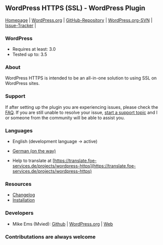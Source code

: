 ## WordPress HTTPS (SSL) - WordPress Plugin

[Homepage](http://mvied.com/projects/wordpress-https/) | 
[WordPress.org](https://wordpress.org/extend/plugins/wordpress-https/) | 
[GitHub-Repository](https://github.com/Mvied/wordpress-https) | 
[WordPress.org-SVN](http://plugins.trac.wordpress.org/browser/wordpress-https/) | 
[Issue-Tracker](https://github.com/Mvied/wordpress-https/issues) | 

### WordPress
* Requires at least: 3.0
* Tested up to: 3.5

### About
WordPress HTTPS is intended to be an all-in-one solution to using SSL on WordPress sites.

### Support
If after setting up the plugin you are experiencing issues, please check the <a href="http://wordpress.org/extend/plugins/wordpress-https/faq/">FAQ</a>. 
If you are still unable to resolve your issue, <a href="http://wordpress.org/support/plugin/wordpress-https">start a support topic</a> and I or someone from the community will be able to assist you.

### Languages
* English (development language -> active)
* [German (on the way)](https://translate.foe-services.de/projects/wordpress-https/de/de)

* Help to translate at [https://translate.foe-services.de/projects/wordpress-https](https://translate.foe-services.de/projects/wordpress-https)

### Resources
* [Changelog](https://wordpress.org/extend/plugins/wordpress-https/changelog/)
* [Installation](https://wordpress.org/extend/plugins/wordpress-https/installation/)

### Developers
* Mike Ems (Mvied): [Github](https://github.com/Mvied) | [WordPress.org](https://profiles.wordpress.org/Mvied) | [Web](http://mvied.com/)

### Contributations are always welcome